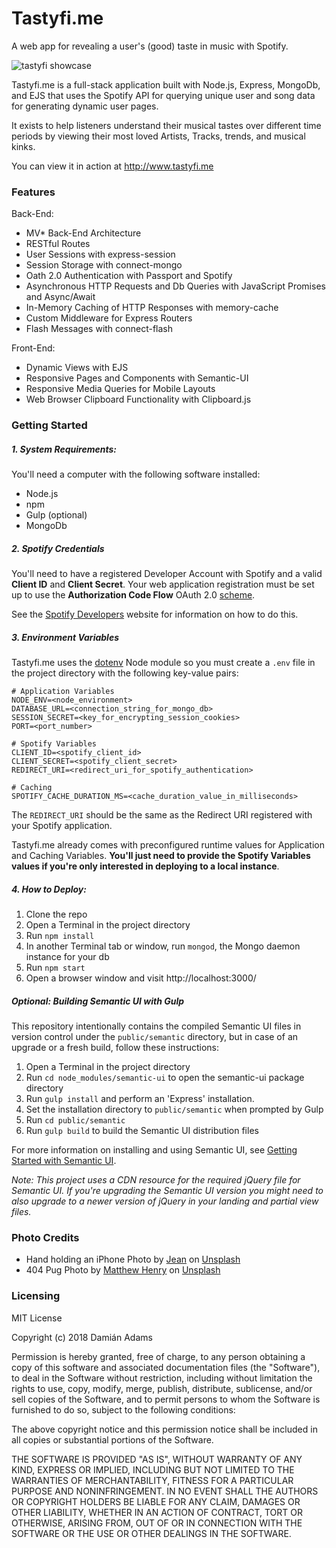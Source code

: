 # Tastyfi.me

A web app for revealing a user's (good) taste in music with Spotify.

![tastyfi showcase](public/images/tasty-showcase.gif)

Tastyfi.me is a full-stack application built with Node.js, Express, MongoDb, and EJS that uses the Spotify API for querying unique user and song data for generating dynamic user pages.

It exists to help listeners understand their musical tastes over different time periods by viewing their most loved Artists, Tracks, trends, and musical kinks.

You can view it in action at http://www.tastyfi.me

### Features

Back-End:
* MV* Back-End Architecture
* RESTful Routes
* User Sessions with express-session
* Session Storage with connect-mongo
* Oath 2.0 Authentication with Passport and Spotify
* Asynchronous HTTP Requests and Db Queries with JavaScript Promises and Async/Await
* In-Memory Caching of HTTP Responses with memory-cache
* Custom Middleware for Express Routers
* Flash Messages with connect-flash

Front-End:
* Dynamic Views with EJS
* Responsive Pages and Components with Semantic-UI
* Responsive Media Queries for Mobile Layouts
* Web Browser Clipboard Functionality with Clipboard.js

### Getting Started

##### 1. System Requirements:

You'll need a computer with the following software installed:
* Node.js
* npm
* Gulp (optional)
* MongoDb

##### 2. Spotify Credentials

You'll need to have a registered Developer Account with Spotify and a valid **Client ID** and **Client Secret**. Your web application registration must be set up to use the **Authorization Code Flow** OAuth 2.0 [scheme](https://developer.spotify.com/documentation/general/guides/authorization-guide/).

See the [Spotify Developers](https://developer.spotify.com/) website for information on how to do this.

##### 3. Environment Variables

Tastyfi.me uses the [dotenv](https://www.npmjs.com/package/dotenv) Node module so you must create a `.env` file in the project directory with the following key-value pairs:

```
# Application Variables
NODE_ENV=<node_environment>
DATABASE_URL=<connection_string_for_mongo_db>
SESSION_SECRET=<key_for_encrypting_session_cookies>
PORT=<port_number>

# Spotify Variables
CLIENT_ID=<spotify_client_id>
CLIENT_SECRET=<spotify_client_secret>
REDIRECT_URI=<redirect_uri_for_spotify_authentication>

# Caching
SPOTIFY_CACHE_DURATION_MS=<cache_duration_value_in_milliseconds>
```

The `REDIRECT_URI` should be the same as the Redirect URI registered with your Spotify application.

Tastyfi.me already comes with preconfigured runtime values for Application and Caching Variables. **You'll just need to provide the Spotify Variables values if you're only interested in deploying to a local instance**.

##### 4. How to Deploy:

1. Clone the repo
2. Open a Terminal in the project directory
3. Run `npm install`
4. In another Terminal tab or window, run `mongod`, the Mongo daemon instance for your db
5. Run `npm start`
6. Open a browser window and visit http://localhost:3000/

##### Optional: Building Semantic UI with Gulp

This repository intentionally contains the compiled Semantic UI files in version control under the `public/semantic` directory, but in case of an upgrade or a fresh build, follow these instructions:

1. Open a Terminal in the project directory
2. Run `cd node_modules/semantic-ui` to open the semantic-ui package directory
3. Run `gulp install` and perform an 'Express' installation.
4. Set the installation directory to `public/semantic` when prompted by Gulp
5. Run `cd public/semantic`
6. Run `gulp build` to build the Semantic UI distribution files

For more information on installing and using Semantic UI, see [Getting Started with Semantic UI](https://semantic-ui.com/introduction/getting-started.html).

*Note: This project uses a CDN resource for the required jQuery file for Semantic UI. If you're upgrading the Semantic UI version you might need to also upgrade to a newer version of jQuery in your landing and partial view files.*

### Photo Credits

* Hand holding an iPhone Photo by [Jean](https://unsplash.com/photos/3NgcTH0CFJg?utm_source=unsplash&utm_medium=referral&utm_content=creditCopyText) on [Unsplash](https://unsplash.com/?utm_source=unsplash&utm_medium=referral&utm_content=creditCopyText)
* 404 Pug Photo by [Matthew Henry](https://unsplash.com/photos/hnYMacpvKZY?utm_source=unsplash&utm_medium=referral&utm_content=creditCopyText) on [Unsplash](https://unsplash.com/?utm_source=unsplash&utm_medium=referral&utm_content=creditCopyText)

### Licensing

MIT License

Copyright (c) 2018 Damián Adams

Permission is hereby granted, free of charge, to any person obtaining a copy
of this software and associated documentation files (the "Software"), to deal
in the Software without restriction, including without limitation the rights
to use, copy, modify, merge, publish, distribute, sublicense, and/or sell
copies of the Software, and to permit persons to whom the Software is
furnished to do so, subject to the following conditions:

The above copyright notice and this permission notice shall be included in all
copies or substantial portions of the Software.

THE SOFTWARE IS PROVIDED "AS IS", WITHOUT WARRANTY OF ANY KIND, EXPRESS OR
IMPLIED, INCLUDING BUT NOT LIMITED TO THE WARRANTIES OF MERCHANTABILITY,
FITNESS FOR A PARTICULAR PURPOSE AND NONINFRINGEMENT. IN NO EVENT SHALL THE
AUTHORS OR COPYRIGHT HOLDERS BE LIABLE FOR ANY CLAIM, DAMAGES OR OTHER
LIABILITY, WHETHER IN AN ACTION OF CONTRACT, TORT OR OTHERWISE, ARISING FROM,
OUT OF OR IN CONNECTION WITH THE SOFTWARE OR THE USE OR OTHER DEALINGS IN THE
SOFTWARE.
